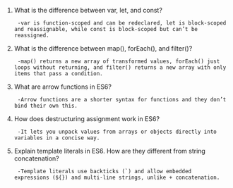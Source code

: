 1) What is the difference between var, let, and const?

        -var is function-scoped and can be redeclared, let is block-scoped and reassignable, while const is block-scoped but can’t be reassigned.

2) What is the difference between map(), forEach(), and filter()?

        -map() returns a new array of transformed values, forEach() just loops without returning, and filter() returns a new array with only items that pass a condition.

3) What are arrow functions in ES6?

        -Arrow functions are a shorter syntax for functions and they don’t bind their own this.

4) How does destructuring assignment work in ES6?

        -It lets you unpack values from arrays or objects directly into variables in a concise way.

5) Explain template literals in ES6. How are they different from string concatenation?

        -Template literals use backticks (`) and allow embedded expressions (${}) and multi-line strings, unlike + concatenation.